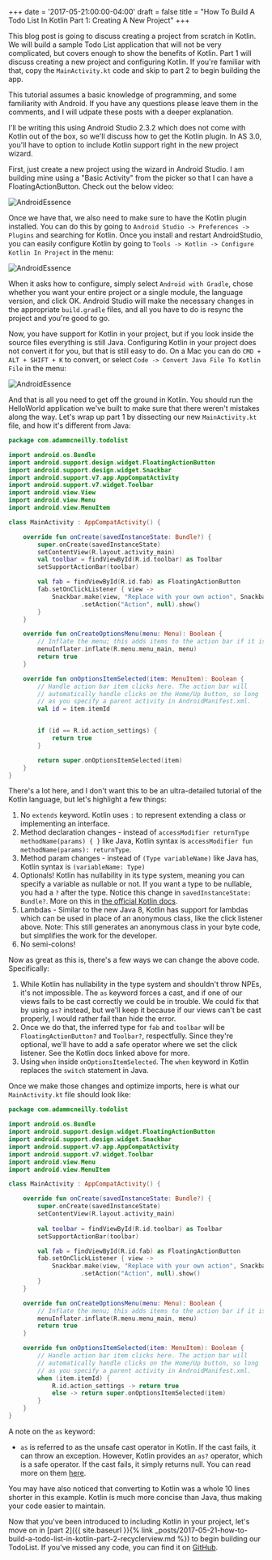 +++
date = '2017-05-21:00:00-04:00'
draft = false
title = "How To Build A Todo List In Kotlin Part 1: Creating A New Project"
+++

This blog post is going to discuss creating a project from scratch in Kotlin. We will build a sample Todo List application that will not be very complicated, but covers enough to show the benefits of Kotlin. Part 1 will discuss creating a new project and configuring Kotlin. If you're familiar with that, copy the `MainActivity.kt` code and skip to part 2 to begin building the app.

This tutorial assumes a basic knowledge of programming, and some familiarity with Android. If you have any questions please leave them in the comments, and I will udpate these posts with a deeper explanation.

<!--more-->

I'll be writing this using Android Studio 2.3.2 which does not come with Kotlin out of the box, so we'll discuss how to get the Kotlin plugin. In AS 3.0, you'll have to option to include Kotlin support right in the new project wizard.

First, just create a new project using the wizard in Android Studio. I am building mine using a "Basic Activity" from the picker so that I can have a FloatingActionButton. Check out the below video:

![AndroidEssence](/images/kotlin/NewProjectWizard.gif)

Once we have that, we also need to make sure to have the Kotlin plugin installed. You can do this by going to `Android Studio -> Preferences -> Plugins` and searching for Kotlin. Once you install and restart AndroidStudio, you can easily configure Kotlin by going to `Tools -> Kotlin -> Configure Kotlin In Project` in the menu:

![AndroidEssence](/images/kotlin/configure_kotlin.png)

When it asks how to configure, simply select `Android with Gradle`, chose whether you want your entire project or a single module, the language version, and click OK. Android Studio will make the necessary changes in the appropriate `build.gradle` files, and all you have to do is resync the project and you're good to go.

Now, you have support for Kotlin in your project, but if you look inside the source files everything is still Java. Configuring Kotlin in your project does not convert it for you, but that is still easy to do. On a Mac you can do `CMD + ALT + SHIFT + K` to convert, or select `Code -> Convert Java File To Kotlin File` in the menu:

![AndroidEssence](/images/kotlin/convert_to_kotlin.png)

And that is all you need to get off the ground in Kotlin. You should run the HelloWorld application we've built to make sure that there weren't mistakes along the way. Let's wrap up part 1 by dissecting our new `MainActivity.kt` file, and how it's different from Java:

```kotlin
package com.adammcneilly.todolist

import android.os.Bundle
import android.support.design.widget.FloatingActionButton
import android.support.design.widget.Snackbar
import android.support.v7.app.AppCompatActivity
import android.support.v7.widget.Toolbar
import android.view.View
import android.view.Menu
import android.view.MenuItem

class MainActivity : AppCompatActivity() {

    override fun onCreate(savedInstanceState: Bundle?) {
        super.onCreate(savedInstanceState)
        setContentView(R.layout.activity_main)
        val toolbar = findViewById(R.id.toolbar) as Toolbar
        setSupportActionBar(toolbar)

        val fab = findViewById(R.id.fab) as FloatingActionButton
        fab.setOnClickListener { view ->
            Snackbar.make(view, "Replace with your own action", Snackbar.LENGTH_LONG)
                    .setAction("Action", null).show()
        }
    }

    override fun onCreateOptionsMenu(menu: Menu): Boolean {
        // Inflate the menu; this adds items to the action bar if it is present.
        menuInflater.inflate(R.menu.menu_main, menu)
        return true
    }

    override fun onOptionsItemSelected(item: MenuItem): Boolean {
        // Handle action bar item clicks here. The action bar will
        // automatically handle clicks on the Home/Up button, so long
        // as you specify a parent activity in AndroidManifest.xml.
        val id = item.itemId


        if (id == R.id.action_settings) {
            return true
        }

        return super.onOptionsItemSelected(item)
    }
}
```

There's a lot here, and I don't want this to be an ultra-detailed tutorial of the Kotlin language, but let's highlight a few things:

1. No `extends` keyword. Kotlin uses `:` to represent extending a class or implementing an interface.
2. Method declaration changes - instead of `accessModifier returnType methodName(params) { }` like Java, Kotlin syntax is `accessModifier fun methodName(params): returnType`.
3. Method param changes - instead of `(Type variableName)` like Java has, Kotlin syntax is `(variableName: Type)`
4. Optionals! Kotlin has nullability in its type system, meaning you can specify a variable as nullable or not. If you want a type to be nullable, you had a `?` after the type. Notice this change in `savedInstanceState: Bundle?`. More on this in [the official Kotlin docs](https://kotlinlang.org/docs/reference/null-safety.html).
5. Lambdas - Similar to the new Java 8, Kotlin has support for lambdas which can be used in place of an anonymous class, like the click listener above. Note: This still generates an anonymous class in your byte code, but simplifies the work for the developer.
6. No semi-colons!

Now as great as this is, there's a few ways we can change the above code. Specifically:

1. While Kotlin has nullability in the type system and shouldn't throw NPEs, it's not impossible. The `as` keyword forces a cast, and if one of our views fails to be cast correctly we could be in trouble. We could fix that by using `as?` instead, but we'll keep it because if our views can't be cast properly, I would rather fail than hide the error.
2. Once we do that, the inferred type for `fab` and `toolbar` will be `FloatingActionButton?` and `Toolbar?`, respectfully. Since they're optional, we'll have to add a safe operator where we set the click listener. See the Kotlin docs linked above for more.
3. Using `when` inside `onOptionsItemSelected`. The `when` keyword in Kotlin replaces the `switch` statement in Java.

Once we make those changes and optimize imports, here is what our `MainActivity.kt` file should look like:

```kotlin
package com.adammcneilly.todolist

import android.os.Bundle
import android.support.design.widget.FloatingActionButton
import android.support.design.widget.Snackbar
import android.support.v7.app.AppCompatActivity
import android.support.v7.widget.Toolbar
import android.view.Menu
import android.view.MenuItem

class MainActivity : AppCompatActivity() {

    override fun onCreate(savedInstanceState: Bundle?) {
        super.onCreate(savedInstanceState)
        setContentView(R.layout.activity_main)
        
        val toolbar = findViewById(R.id.toolbar) as Toolbar
        setSupportActionBar(toolbar)

        val fab = findViewById(R.id.fab) as FloatingActionButton
        fab.setOnClickListener { view ->
            Snackbar.make(view, "Replace with your own action", Snackbar.LENGTH_LONG)
                    .setAction("Action", null).show()
        }
    }

    override fun onCreateOptionsMenu(menu: Menu): Boolean {
        // Inflate the menu; this adds items to the action bar if it is present.
        menuInflater.inflate(R.menu.menu_main, menu)
        return true
    }

    override fun onOptionsItemSelected(item: MenuItem): Boolean {
        // Handle action bar item clicks here. The action bar will
        // automatically handle clicks on the Home/Up button, so long
        // as you specify a parent activity in AndroidManifest.xml.
        when (item.itemId) {
            R.id.action_settings -> return true
            else -> return super.onOptionsItemSelected(item)
        }
    }
}
```

A note on the `as` keyword:
* `as` is referred to as the unsafe cast operator in Kotlin. If the cast fails, it can throw an exception. However, Kotlin provides an `as?` operator, which is a safe operator. If the cast fails, it simply returns null. You can read more on them [here](https://kotlinlang.org/docs/reference/typecasts.html#unsafe-cast-operator).

You may have also noticed that converting to Kotlin was a whole 10 lines shorter in this example. Kotlin is much more concise than Java, thus making your code easier to maintain.

Now that you've been introduced to including Kotlin in your project, let's move on in [part 2]({{ site.baseurl }}{% link _posts/2017-05-21-how-to-build-a-todo-list-in-kotlin-part-2-recyclerview.md %}) to begin building our TodoList. If you've missed any code, you can find it on [GitHub](http://github.com/AdamMc331/todo-kotlin).